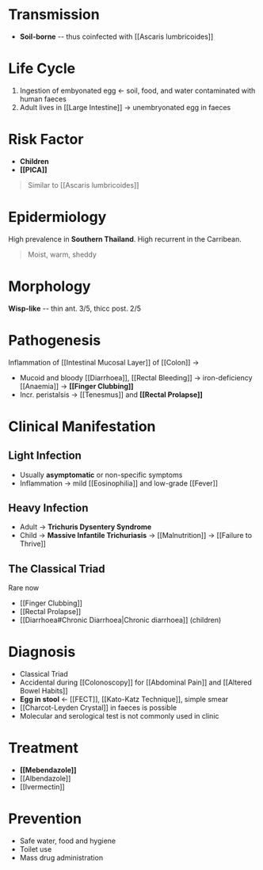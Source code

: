# Transmission
- **Soil-borne** -- thus coinfected with [[Ascaris lumbricoides]]

# Life Cycle
1. Ingestion of embyonated egg <- soil, food, and water contaminated with human faeces
2. Adult lives in [[Large Intestine]] -> unembryonated egg in faeces

# Risk Factor
- **Children**
- **[[PICA]]**
> Similar to [[Ascaris lumbricoides]]

# Epidermiology
High prevalence in **Southern Thailand**. High recurrent in the Carribean.
> Moist, warm, sheddy

# Morphology
**Wisp-like** -- thin ant. 3/5, thicc post. 2/5

# Pathogenesis
Inflammation of [[Intestinal Mucosal Layer]] of [[Colon]] ->
- Mucoid and bloody [[Diarrhoea]], [[Rectal Bleeding]] -> iron-deficiency [[Anaemia]] -> **[[Finger Clubbing]]**
- Incr. peristalsis -> [[Tenesmus]] and **[[Rectal Prolapse]]**


# Clinical Manifestation
## Light Infection
- Usually **asymptomatic** or non-specific symptoms
- Inflammation -> mild [[Eosinophilia]] and low-grade [[Fever]]

## Heavy Infection
- Adult -> **Trichuris Dysentery Syndrome**
- Child -> **Massive Infantile Trichuriasis** -> [[Malnutrition]] -> [[Failure to Thrive]]

## The Classical Triad
Rare now
- [[Finger Clubbing]]
- [[Rectal Prolapse]]
- [[Diarrhoea#Chronic Diarrhoea|Chronic diarrhoea]] (children)

# Diagnosis
- Classical Triad
- Accidental during [[Colonoscopy]] for [[Abdominal Pain]] and [[Altered Bowel Habits]]
- **Egg in stool** <- [[FECT]], [[Kato-Katz Technique]], simple smear
- [[Charcot-Leyden Crystal]] in faeces is possible
- Molecular and serological test is not commonly used in clinic

# Treatment
- **[[Mebendazole]]**
- [[Albendazole]]
- [[Ivermectin]]

# Prevention
- Safe water, food and hygiene
- Toilet use
- Mass drug administration

























